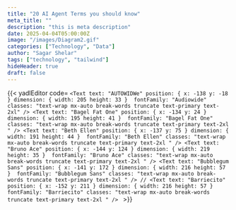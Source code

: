 ```yaml
---
title: "20 AI Agent Terms you should know"
meta_title: ""
description: "this is meta description"
date: 2025-04-04T05:00:00Z
image: "/images/Diagram2.gif"
categories: ["Technology", "Data"]
author: "Sagar Shelar"
tags: ["technology", "tailwind"]
hideHeader: true
draft: false
---
```


{{< yadlEditor code=
`<Text text: "AUTOWIDWe" position: { x: -138 y: -18 } dimension: { width: 205 height: 33 }  fontFamily: "Audiowide" classes: "text-wrap mx-auto break-words truncate text-primary text-2xl" />
<Text text: "Bagel Fat One" position: { x: -134 y: 24 } dimension: { width: 195 height: 41 }  fontFamily: "Bagel Fat One" classes: "text-wrap mx-auto break-words truncate text-primary text-2xl " />
<Text text: "Beth Ellen" position: { x: -137 y: 75 } dimension: { width: 191 height: 44 }  fontFamily: "Beth Ellen" classes: "text-wrap mx-auto break-words truncate text-primary text-2xl " />
<Text text: "Bruno Ace" position: { x: -144 y: 124 } dimension: { width: 219 height: 35 }  fontFamily: "Bruno Ace" classes: "text-wrap mx-auto break-words truncate text-primary text-2xl " />
<Text text: "Bubblegum Sans" position: { x: -141 y: 172 } dimension: { width: 216 height: 57 }  fontFamily: "Bubblegum Sans" classes: "text-wrap mx-auto break-words truncate text-primary text-2xl " />
// <Text text: "Barriecito" position: { x: -152 y: 211 } dimension: { width: 216 height: 57 }  fontFamily: "Barriecito" classes: "text-wrap mx-auto break-words truncate text-primary text-2xl " />
` >}}